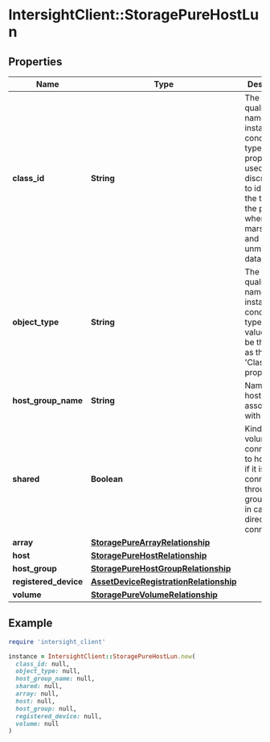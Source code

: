 # IntersightClient::StoragePureHostLun

## Properties

| Name | Type | Description | Notes |
| ---- | ---- | ----------- | ----- |
| **class_id** | **String** | The fully-qualified name of the instantiated, concrete type. This property is used as a discriminator to identify the type of the payload when marshaling and unmarshaling data. | [default to &#39;storage.PureHostLun&#39;] |
| **object_type** | **String** | The fully-qualified name of the instantiated, concrete type. The value should be the same as the &#39;ClassId&#39; property. | [default to &#39;storage.PureHostLun&#39;] |
| **host_group_name** | **String** | Name of the host group associated with LUN. | [optional][readonly] |
| **shared** | **Boolean** | Kind of volume connection to host. True if it is connected through host group. False in case of direct host connection. | [optional][readonly] |
| **array** | [**StoragePureArrayRelationship**](StoragePureArrayRelationship.md) |  | [optional] |
| **host** | [**StoragePureHostRelationship**](StoragePureHostRelationship.md) |  | [optional] |
| **host_group** | [**StoragePureHostGroupRelationship**](StoragePureHostGroupRelationship.md) |  | [optional] |
| **registered_device** | [**AssetDeviceRegistrationRelationship**](AssetDeviceRegistrationRelationship.md) |  | [optional] |
| **volume** | [**StoragePureVolumeRelationship**](StoragePureVolumeRelationship.md) |  | [optional] |

## Example

```ruby
require 'intersight_client'

instance = IntersightClient::StoragePureHostLun.new(
  class_id: null,
  object_type: null,
  host_group_name: null,
  shared: null,
  array: null,
  host: null,
  host_group: null,
  registered_device: null,
  volume: null
)
```

